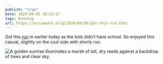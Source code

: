 ```yaml
---
publish: "true"
date: 2024-04-05 16:53:27
tags: Running
url: https://ericmwalk.blog/2024/04/05/got-this-run.html
---
```


Got this [run](https://strava.com/activities/11111384626) in earlier today as the kids didn’t have school. So enjoyed this casual, slightly on the cool side with shorts run.

![A golden sunrise illuminates a marsh of tall, dry reeds against a backdrop of trees and clear sky.](https://ericmwalk.blog/uploads/2024/img-8525.jpeg)